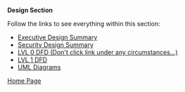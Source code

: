 **Design Section**

Follow the links to see everything within this section:

- [Executive Design Summary](https://github.com/SirRexOfRider/CYBR404-UNK-Oregon-Trail/blob/main/Project/Design/ExecutiveDesignDocument.md)
- [Security Design Summary](https://github.com/SirRexOfRider/CYBR404-UNK-Oregon-Trail/blob/main/Project/Design/SecurityDesignDocument.md)
- [LVL 0 DFD (Don't click link under any circumstances...)](https://www.youtube.com/watch?v=tMEWY4ZszUs)
- [LVL 1 DFD](https://github.com/SirRexOfRider/CYBR404-UNK-Oregon-Trail/blob/main/Project/Design/DFD_LVL1_UNKool.png)
- [UML Diagrams](https://github.com/SirRexOfRider/CYBR404-UNK-Oregon-Trail/blob/main/Project/Design/UMLDiagrams.md)







[Home Page](https://github.com/SirRexOfRider/CYBR404-UNK-Oregon-Trail/tree/main)

